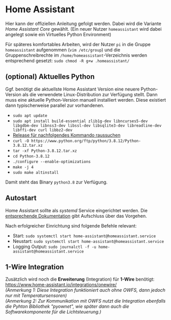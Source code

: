 # Home Assistant
Hier kann der offiziellen Anleitung gefolgt werden. Dabei wird die Variante _Home Assistant Core_ gewählt. (Ein neuer Nutzer `homeassistant` wird dabei angelegt sowie ein Virtuelles Python Environment)

Für späteres komfortables Arbeiten, wird der Nutzer `pi` in die Gruppe `homeassistant` aufgenommen (`vim /etc/group`) und die Gruppenschreibrechte im `/home/homeassistant`-Verzeichnis werden entsprechend gesetzt: `sudo chmod -R g+w .homeassistant/`

## (optional) Aktuelles Python
Ggf. benötigt die aktuellste Home Assistant Version eine neuere Python-Version als die verwendete Linux-Distribution zur Verfügung stellt. Dann muss eine aktuelle Python-Version manuell installiert werden. Diese existiert dann typischerweise parallel zur vorhandenen.

- `sudo apt update`
- `sudo apt install build-essential zlib1g-dev libncurses5-dev libgdbm-dev libnss3-dev libssl-dev libsqlite3-dev libreadline-dev libffi-dev curl libbz2-dev`
- [Release für nachfolgendes Kommando raussuchen](https://www.python.org/downloads/source/)
- `curl -O https://www.python.org/ftp/python/3.8.12/Python-3.8.12.tar.xz`
- `tar -xf Python-3.8.12.tar.xz`
- `cd Python-3.8.12`
- `./configure --enable-optimizations`
- `make -j 4`
- `sudo make altinstall`

Damit steht das Binary `python3.8` zur Verfügung.

## Autostart
Home Assistant sollte als *systemd* Service eingerichtet werden. Die [entsprechende Dokumentation](https://www.home-assistant.io/docs/autostart/systemd/) gibt Aufschluss über das Vorgehen.

Nach erfolgreicher Einrichtung sind folgende Befehle relevant:

- Start: `sudo systemctl start home-assistant@homeassistant.service`
- Neustart: `sudo systemctl start home-assistant@homeassistant.service`
- Logging Output: `sudo journalctl -f -u home-assistant@homeassistant.service`


## 1-Wire Integration
Zusätzlich wird noch die **Erweiterung** (Integration) für **1-Wire** benötigt:<br>
https://www.home-assistant.io/integrations/onewire/ <br>
_(Anmerkung 1: Diese Integration funktioniert auch ohne OWFS, dann jedoch nur mit Temperatursensoren)_<br>
_(Anmerkung 2: Zur Kommunikation mit OWFS nutzt die Integration ebenfalls die Pyhton Bibliothek "pyownet", wie später dann auch die Softwarekomponente für die Lichtsteuerung.)_


